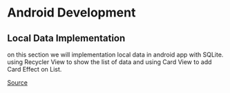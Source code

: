 # Android Development
## Local Data Implementation

on this section we will implementation local data in android app with SQLite.
using Recycler View to show the list of data and using Card View to add Card Effect on List.


[Source](https://developer.android.com/training/data-storage/sqlite#java)

